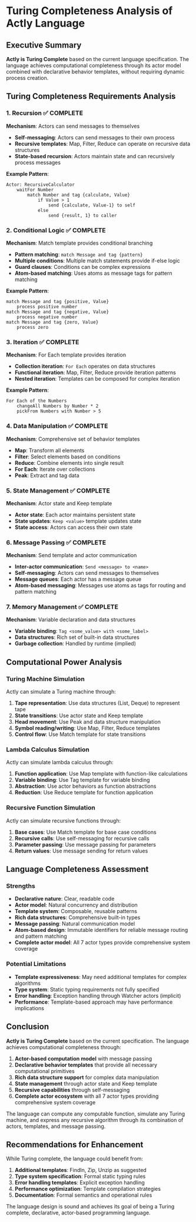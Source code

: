 # Turing Completeness Analysis of Actly Language

## Executive Summary

**Actly is Turing Complete** based on the current language specification. The language achieves computational completeness through its actor model combined with declarative behavior templates, without requiring dynamic process creation.

## Turing Completeness Requirements Analysis

### 1. **Recursion** ✅ COMPLETE
**Mechanism**: Actors can send messages to themselves
- **Self-messaging**: Actors can send messages to their own process
- **Recursive templates**: Map, Filter, Reduce can operate on recursive data structures
- **State-based recursion**: Actors maintain state and can recursively process messages

**Example Pattern**:
```
Actor: RecursiveCalculator
    waitFor Number
        match Number and tag {calculate, Value}
            if Value > 1
                send {calculate, Value-1} to self
            else
                send {result, 1} to caller
```

### 2. **Conditional Logic** ✅ COMPLETE
**Mechanism**: Match template provides conditional branching
- **Pattern matching**: `match Message and tag {pattern}`
- **Multiple conditions**: Multiple match statements provide if-else logic
- **Guard clauses**: Conditions can be complex expressions
- **Atom-based matching**: Uses atoms as message tags for pattern matching

**Example Pattern**:
```
match Message and tag {positive, Value}
    process positive number
match Message and tag {negative, Value}
    process negative number
match Message and tag {zero, Value}
    process zero
```

### 3. **Iteration** ✅ COMPLETE
**Mechanism**: For Each template provides iteration
- **Collection iteration**: `For Each` operates on data structures
- **Functional iteration**: Map, Filter, Reduce provide iteration patterns
- **Nested iteration**: Templates can be composed for complex iteration

**Example Pattern**:
```
For Each of the Numbers
    changeAll Numbers by Number * 2
    pickFrom Numbers with Number > 5
```

### 4. **Data Manipulation** ✅ COMPLETE
**Mechanism**: Comprehensive set of behavior templates
- **Map**: Transform all elements
- **Filter**: Select elements based on conditions
- **Reduce**: Combine elements into single result
- **For Each**: Iterate over collections
- **Peak**: Extract and tag data

### 5. **State Management** ✅ COMPLETE
**Mechanism**: Actor state and Keep template
- **Actor state**: Each actor maintains persistent state
- **State updates**: `Keep <value>` template updates state
- **State access**: Actors can access their own state

### 6. **Message Passing** ✅ COMPLETE
**Mechanism**: Send template and actor communication
- **Inter-actor communication**: `Send <message> to <name>`
- **Self-messaging**: Actors can send messages to themselves
- **Message queues**: Each actor has a message queue
- **Atom-based messaging**: Messages use atoms as tags for routing and pattern matching

### 7. **Memory Management** ✅ COMPLETE
**Mechanism**: Variable declaration and data structures
- **Variable binding**: `Tag <some_value> with <some_label>`
- **Data structures**: Rich set of built-in data structures
- **Garbage collection**: Handled by runtime (implied)

## Computational Power Analysis

### **Turing Machine Simulation**
Actly can simulate a Turing machine through:

1. **Tape representation**: Use data structures (List, Deque) to represent tape
2. **State transitions**: Use actor state and Keep template
3. **Head movement**: Use Peak and data structure manipulation
4. **Symbol reading/writing**: Use Map, Filter, Reduce templates
5. **Control flow**: Use Match template for state transitions

### **Lambda Calculus Simulation**
Actly can simulate lambda calculus through:

1. **Function application**: Use Map template with function-like calculations
2. **Variable binding**: Use Tag template for variable binding
3. **Abstraction**: Use actor behaviors as function abstractions
4. **Reduction**: Use Reduce template for function application

### **Recursive Function Simulation**
Actly can simulate recursive functions through:

1. **Base cases**: Use Match template for base case conditions
2. **Recursive calls**: Use self-messaging for recursive calls
3. **Parameter passing**: Use message passing for parameters
4. **Return values**: Use message sending for return values

## Language Completeness Assessment

### **Strengths**
- **Declarative nature**: Clear, readable code
- **Actor model**: Natural concurrency and distribution
- **Template system**: Composable, reusable patterns
- **Rich data structures**: Comprehensive built-in types
- **Message passing**: Natural communication model
- **Atom-based design**: Immutable identifiers for reliable message routing and pattern matching
- **Complete actor model**: All 7 actor types provide comprehensive system coverage

### **Potential Limitations**
- **Template expressiveness**: May need additional templates for complex algorithms
- **Type system**: Static typing requirements not fully specified
- **Error handling**: Exception handling through Watcher actors (implicit)
- **Performance**: Template-based approach may have performance implications

## Conclusion

**Actly is Turing Complete** based on the current specification. The language achieves computational completeness through:

1. **Actor-based computation model** with message passing
2. **Declarative behavior templates** that provide all necessary computational primitives
3. **Rich data structure support** for complex data manipulation
4. **State management** through actor state and Keep template
5. **Recursive capabilities** through self-messaging
6. **Complete actor ecosystem** with all 7 actor types providing comprehensive system coverage

The language can compute any computable function, simulate any Turing machine, and express any recursive algorithm through its combination of actors, templates, and message passing.

## Recommendations for Enhancement

While Turing complete, the language could benefit from:

1. **Additional templates**: FindIn, Zip, Unzip as suggested
2. **Type system specification**: Formal static typing rules
3. **Error handling templates**: Explicit exception handling
4. **Performance optimization**: Template compilation strategies
5. **Documentation**: Formal semantics and operational rules

The language design is sound and achieves its goal of being a Turing complete, declarative, actor-based programming language.
